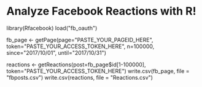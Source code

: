 # Analyze Facebook Reactions with R!


library(Rfacebook)
load("fb_oauth")


fb_page <- getPage(page="PASTE_YOUR_PAGEID_HERE", token="PASTE_YOUR_ACCESS_TOKEN_HERE", n=100000, since="2017/10/01", until="2017/10/31")

reactions <- getReactions(post=fb_page$id[1-100000], token="PASTE_YOUR_ACCESS_TOKEN_HERE")
write.csv(fb_page, file = "fbposts.csv")
write.csv(reactions, file = "Reactions.csv")
